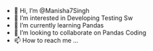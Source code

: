 - 👋 Hi, I’m @Manisha7Singh
- 👀 I’m interested in Developing Testing Sw
- 🌱 I’m currently learning Pandas
- 💞️ I’m looking to collaborate on Pandas Coding
- 📫 How to reach me ...

<!---
Manisha7Singh/Manisha7Singh is a ✨ special ✨ repository because its `README.md` (this file) appears on your GitHub profile.
You can click the Preview link to take a look at your changes.
--->
